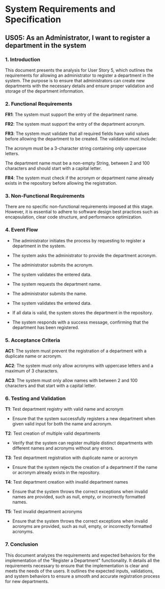# System Requirements and Specification 

## US05: As an Administrator, I want to register a department in the system

### 1. Introduction

This document presents the analysis for User Story 5, which outlines the requirements for allowing an administrator to register a department in the system.
The purpose is to ensure that administrators can create new departments with the necessary details and ensure proper validation and storage of the department information.

### 2. Functional Requirements

**FR1**: The system must support the entry of the department name.

**FR2**: The system must support the entry of the department acronym.

**FR3**: The system must validate that all required fields have valid values before allowing the department to be created. The validation must include:

The acronym must be a 3-character string containing only uppercase letters.

The department name must be a non-empty String, between 2 and 100 characters and should start with a capital letter.

**FR4**: The system must check if the acronym or department name already exists in the repository before allowing the registration.

### 3. Non-Functional Requirements

There are no specific non-functional requirements imposed at this stage. 
However, it is essential to adhere to software design best practices such as encapsulation, clear code structure, and performance optimization.

### 4. Event Flow

- The administrator initiates the process by requesting to register a department in the system.

- The system asks the administrator to provide the department acronym.

- The administrator submits the acronym.

-  The system validates the entered data.
 
- The system requests the department name.

- The administrator submits the name.

- The system validates the entered data.

- If all data is valid, the system stores the department in the repository.

- The system responds with a success message, confirming that the department has been registered.

### 5. Acceptance Criteria

**AC1**: The system must prevent the registration of a department with a duplicate name or acronym.

**AC2**: The system must only allow acronyms with uppercase letters and a maximum of 3 characters.

**AC3**: The system must only allow names with between 2 and 100 characters and that start with a capital letter.

### 6. Testing and Validation

**T1**: Test department registry with valid name and acronym
- Ensure that the system successfully registers a new department when given valid input for both the name and acronym.

**T2**: Test creation of multiple valid departments
- Verify that the system can register multiple distinct departments with different names and acronyms without any errors.

**T3**: Test department registration with duplicate name or acronym
- Ensure that the system rejects the creation of a department if the name or acronym already exists in the repository. 

**T4**: Test department creation with invalid department names
- Ensure that the system throws the correct exceptions when invalid names are provided, such as null, empty, or incorrectly formatted names.

**T5**: Test invalid department acronyms 
- Ensure that the system throws the correct exceptions when invalid acronyms are provided, such as null, empty, or incorrectly formatted acronyms.

### 7. Conclusion
This document analyzes the requirements and expected behaviors for the implementation of the "Register a Department" functionality.  It details all the requirements necessary to ensure that the implementation is clear and meets the needs of the users.
It outlines the expected inputs, validations, and system behaviors to ensure a smooth and accurate registration process for new departments.